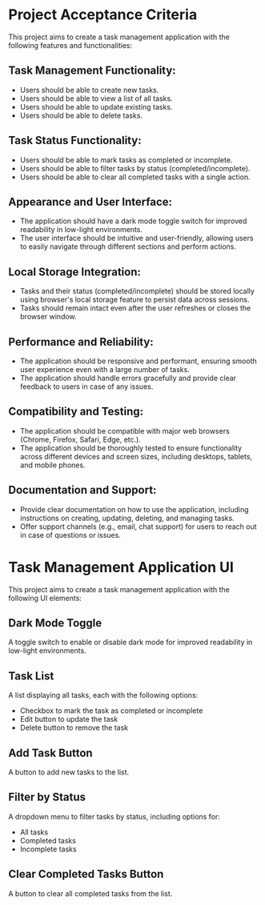 # Project Acceptance Criteria

This project aims to create a task management application with the following features and functionalities:

## Task Management Functionality:

- Users should be able to create new tasks.
- Users should be able to view a list of all tasks.
- Users should be able to update existing tasks.
- Users should be able to delete tasks.

## Task Status Functionality:

- Users should be able to mark tasks as completed or incomplete.
- Users should be able to filter tasks by status (completed/incomplete).
- Users should be able to clear all completed tasks with a single action.

## Appearance and User Interface:

- The application should have a dark mode toggle switch for improved readability in low-light environments.
- The user interface should be intuitive and user-friendly, allowing users to easily navigate through different sections and perform actions.

## Local Storage Integration:

- Tasks and their status (completed/incomplete) should be stored locally using browser's local storage feature to persist data across sessions.
- Tasks should remain intact even after the user refreshes or closes the browser window.

## Performance and Reliability:

- The application should be responsive and performant, ensuring smooth user experience even with a large number of tasks.
- The application should handle errors gracefully and provide clear feedback to users in case of any issues.

## Compatibility and Testing:

- The application should be compatible with major web browsers (Chrome, Firefox, Safari, Edge, etc.).
- The application should be thoroughly tested to ensure functionality across different devices and screen sizes, including desktops, tablets, and mobile phones.

## Documentation and Support:

- Provide clear documentation on how to use the application, including instructions on creating, updating, deleting, and managing tasks.
- Offer support channels (e.g., email, chat support) for users to reach out in case of questions or issues.

# Task Management Application UI

This project aims to create a task management application with the following UI elements:

## Dark Mode Toggle

A toggle switch to enable or disable dark mode for improved readability in low-light environments.

## Task List

A list displaying all tasks, each with the following options:

- Checkbox to mark the task as completed or incomplete
- Edit button to update the task
- Delete button to remove the task

## Add Task Button

A button to add new tasks to the list.

## Filter by Status

A dropdown menu to filter tasks by status, including options for:

- All tasks
- Completed tasks
- Incomplete tasks

## Clear Completed Tasks Button

A button to clear all completed tasks from the list.
